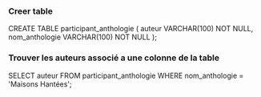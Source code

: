 ### Creer table
CREATE TABLE participant_anthologie (
    auteur VARCHAR(100) NOT NULL,
    nom_anthologie VARCHAR(100) NOT NULL
);
### Trouver les auteurs associé a une colonne de la table
SELECT auteur FROM participant_anthologie WHERE nom_anthologie  = 'Maisons Hantées'; 